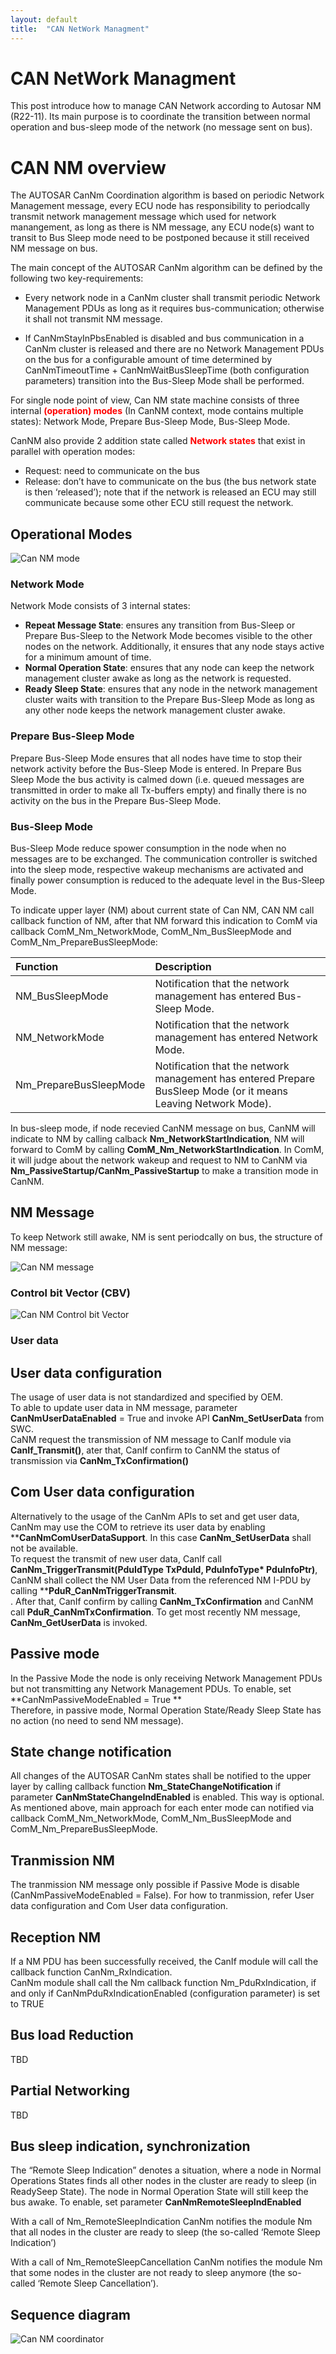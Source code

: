 ```yaml
---
layout: default
title:  "CAN NetWork Managment"
---
```


# CAN NetWork Managment
This post introduce how to manage CAN Network according to Autosar NM (R22-11).  Its main purpose is to coordinate the transition between normal operation and bus-sleep mode of the network (no message sent on bus).

# CAN NM overview

The AUTOSAR CanNm Coordination algorithm is based on periodic Network Management message, every ECU node has responsibility to periodcally transmit network management message which used for network manangement, as long as there is NM message, any ECU node(s) want to transit to Bus Sleep mode need to be postponed because it still received NM message on bus.

The main concept of the AUTOSAR CanNm algorithm can be defined by the 
following two key-requirements:<br/>
- Every network node in a CanNm cluster shall transmit periodic Network Management PDUs as long as it requires bus-communication; otherwise it shall not transmit NM message.

- If CanNmStayInPbsEnabled is disabled and bus communication in a CanNm cluster is released and there are no Network Management PDUs on the bus for a configurable amount of time determined by CanNmTimeoutTime + CanNmWaitBusSleepTime (both configuration parameters) transition into the Bus-Sleep Mode shall be performed.<br/>

For single node point of view, Can NM state machine consists of three internal <span style="color:red">**(operation) modes**</span> (In CanNM context, mode contains multiple states): Network Mode, Prepare Bus-Sleep Mode, Bus-Sleep Mode.<br/>

CanNM also provide 2 addition state called <span style="color:red">**Network states**</span> that exist in parallel with operation modes:
* Request: need to communicate on the bus
* Release: don’t  have to communicate on the bus (the bus network state is then ‘released’); note that if the network is released an ECU may still communicate because some other ECU 
still request the network.

##  Operational Modes

![Can NM mode](https://github.com/lexma1412/lexma1412.github.io/blob/main/assets/CanNM/CanNM_Mode.png?raw=true)

### Network Mode
Network Mode consists of 3 internal states:
* **Repeat Message State**: ensures any transition from Bus-Sleep or Prepare Bus-Sleep to the Network Mode becomes visible to the other nodes on the network. Additionally, it ensures that any node stays active for a minimum amount of time.
* **Normal Operation State**: ensures that any node can keep the network 
management cluster awake as long as the network is requested.
* **Ready Sleep State**: ensures that any node in the network management cluster
waits with transition to the Prepare Bus-Sleep Mode as long as any other node keeps 
the network management cluster awake.

### Prepare Bus-Sleep Mode
Prepare Bus-Sleep Mode ensures that all nodes have time to 
stop their network activity before the Bus-Sleep Mode is entered. In Prepare Bus Sleep Mode the bus activity is calmed down (i.e. queued messages are transmitted in order to make all Tx-buffers empty) and finally there is no activity on the bus in the Prepare Bus-Sleep Mode.

### Bus-Sleep Mode
Bus-Sleep Mode reduce spower consumption in the node when no messages are to be exchanged. The communication controller is switched into the sleep mode, respective wakeup mechanisms are activated and finally power consumption is reduced to the adequate level in the Bus-Sleep Mode.<br/>

To indicate upper layer (NM) about current state of Can NM, CAN NM call callback function of NM, after that NM forward this indication to ComM via callback ComM_Nm_NetworkMode, ComM_Nm_BusSleepMode and ComM_Nm_PrepareBusSleepMode:

|Function       |Description    |
|:--------------|:--------------|
|NM_BusSleepMode|Notification that the network management has entered Bus-Sleep Mode.|
|NM_NetworkMode| Notification that the network management has entered Network Mode.|
|Nm_PrepareBusSleepMode|Notification that the network management has entered Prepare BusSleep Mode (or it means Leaving Network Mode).|

In bus-sleep mode, if node recevied CanNM message on bus, CanNM will indicate to NM by calling calback **Nm_NetworkStartIndication**, NM will forward to ComM by calling **ComM_Nm_NetworkStartIndication**. In ComM, it will judge about the network wakeup and request to NM to CanNM via **Nm_PassiveStartup/CanNm_PassiveStartup** to make a transition mode in CanNM.

## NM Message
To keep Network still awake, NM is sent periodcally on bus, the structure of NM message:

![Can NM message](https://github.com/lexma1412/lexma1412.github.io/blob/main/assets/CanNM/CanNM_message.png?raw=true)

### Control bit Vector (CBV)

![Can NM Control bit Vector](https://github.com/lexma1412/lexma1412.github.io/blob/main/assets/CanNM/CanNM_ControlbitVector.png?raw=true)

### User data

## User data configuration
The usage of user data is not standardized and specified by OEM.<br/>
To able to update user data in NM message, parameter **CanNmUserDataEnabled** = True and invoke API **CanNm_SetUserData** from SWC.<br/>
CaNM request the transmission of NM message to CanIf module via **CanIf_Transmit()**, ater that, CanIf confirm to CanNM the status of transmission via **CanNm_TxConfirmation()**


## Com User data configuration
Alternatively to the usage of the CanNm APIs to set and get user data, CanNm may 
use the COM to retrieve its user data by enabling ****CanNmComUserDataSupport**. In this case **CanNm_SetUserData** shall not be available.<br/>
To request the transmit of new user data, CanIf call **CanNm_TriggerTransmit(PduIdType TxPduId, PduInfoType\* PduInfoPtr)**, CanNM shall collect the NM User Data from the referenced NM I-PDU by calling ****PduR_CanNmTriggerTransmit**.<br/>. After that, CanIf confirm by calling **CanNm_TxConfirmation** and CanNM call **PduR_CanNmTxConfirmation**.
To get most recently NM message, **CanNm_GetUserData** is invoked.<br/>

## Passive mode
In the Passive Mode the node is only receiving Network Management PDUs but not 
transmitting any Network Management PDUs. To enable, set **CanNmPassiveModeEnabled = True **<br/>
Therefore, in passive mode, Normal Operation State/Ready Sleep State has no action (no need to send NM message).

## State change notification
All changes of the AUTOSAR CanNm states shall be notified to the upper layer by calling callback function **Nm_StateChangeNotification** if parameter **CanNmStateChangeIndEnabled** is enabled. This way is optional.<br/>
As mentioned above, main approach for each enter mode can notified via callback ComM_Nm_NetworkMode, ComM_Nm_BusSleepMode and ComM_Nm_PrepareBusSleepMode.

## Tranmission NM
The tranmission NM message only possible if Passive Mode is disable (CanNmPassiveModeEnabled = False). For how to tranmission, refer User data configuration and Com User data configuration.

## Reception NM
If a NM PDU has been successfully received, the CanIf module will call the callback 
function CanNm_RxIndication.<br/> 
CanNm module shall call the Nm callback function Nm_PduRxIndication, if and only if 
CanNmPduRxIndicationEnabled (configuration parameter) is set to TRUE


## Bus load Reduction
TBD

## Partial Networking
TBD

## Bus sleep indication, synchronization
The “Remote Sleep Indication” denotes a situation, where a node in Normal
Operations States finds all other nodes in the cluster are ready to sleep (in ReadySeep State). The node in Normal Operation State will still keep the bus awake. To enable, set parameter **CanNmRemoteSleepIndEnabled**<br/>

With a call of Nm_RemoteSleepIndication CanNm notifies the module Nm that all
nodes in the cluster are ready to sleep (the so-called ‘Remote Sleep Indication’)<br/>

With a call of Nm_RemoteSleepCancellation CanNm notifies the module Nm that some
nodes in the cluster are not ready to sleep anymore (the so-called ‘Remote Sleep
Cancellation’).<br/>


## Sequence diagram

![Can NM coordinator](https://github.com/lexma1412/lexma1412.github.io/blob/main/assets/CanNM/CanNM_sqNMCoordination.png?raw=true)

